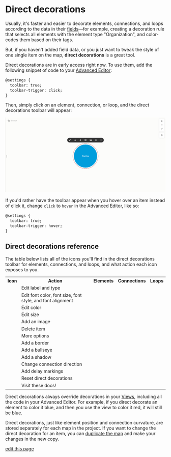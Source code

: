 # Direct decorations

Usually, it's faster and easier to decorate elements, connections, and loops according to the data in their [fields](/guides/fields.html)—for example, creating a decoration rule that selects all elements with the element type "Organization", and color-codes them based on their tags.

But, if you haven't added field data, or you just want to tweak the style of one single item on the map, **direct decorations** is a great tool.

Direct decorations are in early access right now. To use them, add the following snippet of code to your [Advanced Editor](/overview/view-editors.html#advanced-editor):

```
@settings {
  toolbar: true;
  toolbar-trigger: click;
}
```

Then, simply click on an element, connection, or loop, and the direct decorations toolbar will appear:

![direct decorations toolbar](/images/direct-decoration-toolbar.png)

If you'd rather have the toolbar appear when you hover over an item instead of click it, change `click` to `hover` in the Advanced Editor, like so:

```
@settings {
  toolbar: true;
  toolbar-trigger: hover;
}
```


## Direct decorations reference

The table below lists all of the icons you'll find in the direct decorations toolbar for elements, connections, and loops, and what action each icon exposes to you.

<table class="table borderless">
  <tbody>
    <tr>
      <th class="text-center">Icon</th>
      <th class="text-left">Action</th>
      <th class="text-center">Elements</th>
      <th class="text-center">Connections</th>
      <th class="text-center">Loops</th>
    </tr>
    <tr>
      <td class="text-center"><i class="fa fa-pencil"></i></td>
      <td>Edit label and type</td>
      <td class="text-center"><i class="fa fa-check"></i></td>
      <td class="text-center"><i class="fa fa-check"></i></td>
      <td class="text-center"><i class="fa fa-check"></i></td>
    </tr>
    <tr>
      <td class="text-center"><i class="fa fa-font"></i></td>
      <td>Edit font color, font size, font style, and font alignment</td>
      <td class="text-center"><i class="fa fa-check"></i></td>
      <td class="text-center"><i class="fa fa-check"></i></td>
      <td class="text-center"><i class="fa fa-check"></i></td>
    </tr>
    <tr>
      <td class="text-center"><i class="fa fa-tint"></i></td>
      <td>Edit color</td>
      <td class="text-center"><i class="fa fa-check"></i></td>
      <td class="text-center"><i class="fa fa-check"></i></td>
      <td class="text-center"><i class="fa fa-check"></i></td>
    </tr>
    <tr>
      <td class="text-center"><i class="fa fa-arrows-alt"></i></td>
      <td>Edit size</td>
      <td class="text-center"><i class="fa fa-check"></i></td>
      <td class="text-center"><i class="fa fa-check"></i></td>
      <td class="text-center"></td>
    </tr>
    <tr>
      <td class="text-center"><i class="fa fa-picture-o"></i></td>
      <td>Add an image</td>
      <td class="text-center"><i class="fa fa-check"></i></td>
      <td class="text-center"></i></td>
      <td class="text-center"></i></td>
    </tr>
    <tr>
      <td class="text-center"><i class="fa fa-trash-o"></i></td>
      <td>Delete item</td>
      <td class="text-center"><i class="fa fa-check"></i></td>
      <td class="text-center"><i class="fa fa-check"></i></td>
      <td class="text-center"><i class="fa fa-check"></i></td>
    </tr>
    <tr>
      <td class="text-center"><i class="fa fa-ellipsis-h"></i></td>
      <td>More options</td>
      <td class="text-center"><i class="fa fa-check"></i></td>
      <td class="text-center"><i class="fa fa-check"></i></td>
      <td class="text-center"><i class="fa fa-check"></i></td>
    </tr>
    <tr>
      <td class="text-center"><i class="fa fa-circle-o"></i></td>
      <td>Add a border</td>
      <td class="text-center"><i class="fa fa-check"></i></td>
      <td class="text-center"></td>
      <td class="text-center"></td>
    </tr>
    <tr>
      <td class="text-center"><i class="fa fa-dot-circle-o"></i></td>
      <td>Add a bullseye</td>
      <td class="text-center"><i class="fa fa-check"></i></td>
      <td class="text-center"></td>
      <td class="text-center"></td>
    </tr>
    <tr>
      <td class="text-center"><i class="fa fa-adjust"></i></td>
      <td>Add a shadow</td>
      <td class="text-center"><i class="fa fa-check"></i></td>
      <td class="text-center"></td>
      <td class="text-center"></td>
    </tr>
    <tr>
      <td class="text-center"><i class="fa fa-exchange"></i></td>
      <td>Change connection direction</td>
      <td class="text-center"></td>
      <td class="text-center"><i class="fa fa-check"></i></td>
      <td class="text-center"></td>
    </tr>
    <tr>
      <td class="text-center"><i class="fa fa-hourglass-half"></i></td>
      <td>Add delay markings</td>
      <td class="text-center"></td>
      <td class="text-center"><i class="fa fa-check"></i></td>
      <td class="text-center"></td>
    </tr>
    <tr>
      <td class="text-center"><i class="fa fa-eye-slash"></i></td>
      <td>Reset direct decorations</td>
      <td class="text-center"><i class="fa fa-check"></i></td>
      <td class="text-center"><i class="fa fa-check"></i></td>
      <td class="text-center"><i class="fa fa-check"></i></td>
    </tr>
    <tr>
      <td class="text-center"><i class="fa fa-question"></i></td>
      <td>Visit these docs!</td>
      <td class="text-center"><i class="fa fa-check"></i></td>
      <td class="text-center"><i class="fa fa-check"></i></td>
      <td class="text-center"><i class="fa fa-check"></i></td>
    </tr>
  </tbody>
</table>


<div class="alert alert-info">
  <p>
    Direct decorations always override decorations in your <a href="/guides/views.html" class="alert-link">Views</a>, including all the code in your Advanced Editor. For example, if you direct decorate an element to color it blue, and then you use the view to color it red, it will still be blue.
  </p>
</div>

<div class="alert alert-info">
  <p>
    Direct decorations, just like element position and connection curvature, are stored separately for each map in the project. If you want to change the direct decoration for an item, you can <a href="/overview/settings.html#map-settings" class="alert-link">duplicate the map</a> and make your changes in the new copy.
  </p>
</div>


<span class="edit-link"><a href="https://github.com/kumu/docs/blob/master/guides/direct-decorations.md" target="_blank"><i class="fa fa-github"></i> edit this page</a></span>